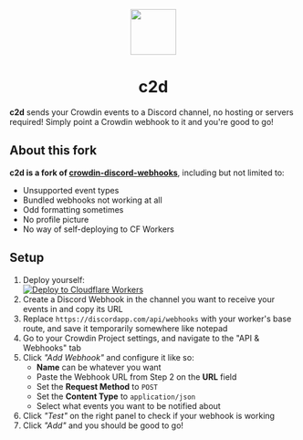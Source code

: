 <p align="center">
  <img src="https://svgshare.com/i/Nb1.svg" height="80"/>
  <h1 align="center">c2d</h1>
</p>

**c2d** sends your Crowdin events to a Discord channel, no hosting or servers required! Simply point a Crowdin webhook to it and you're good to go!

## About this fork
**c2d is a fork of [crowdin-discord-webhooks](https://github.com/SwitchbladeBot/crowdin-discord-webhooks)**, including but not limited to:
- Unsupported event types
- Bundled webhooks not working at all
- Odd formatting sometimes
- No profile picture
- No way of self-deploying to CF Workers

## Setup
1. Deploy yourself: <br>
[![Deploy to Cloudflare Workers](https://deploy.workers.cloudflare.com/button)](https://deploy.workers.cloudflare.com/?url=https://github.com/GNosii/c2d)<br>
2. Create a Discord Webhook in the channel you want to receive your events in and copy its URL
3. Replace `https://discordapp.com/api/webhooks` with your worker's base route, and save it temporarily somewhere like notepad
4. Go to your Crowdin Project settings, and navigate to the "API & Webhooks" tab
5. Click _"Add Webhook"_  and configure it like so:
    - **Name** can be whatever you want
    - Paste the Webhook URL from Step 2 on the **URL** field
    - Set the **Request Method** to `POST`
    - Set the **Content Type** to `application/json`
    - Select what events you want to be notified about
6. Click _"Test"_ on the right panel to check if your webhook is working
7. Click _"Add"_ and you should be good to go!

